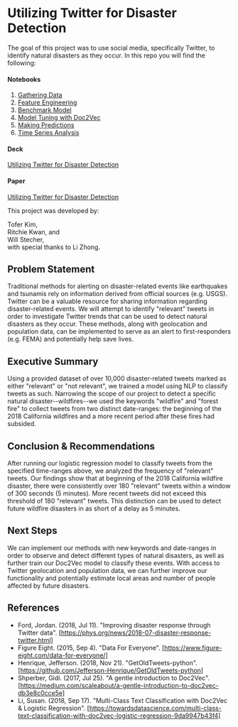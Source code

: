 # Utilizing Twitter for Disaster Detection  

The goal of this project was to use social media, specifically Twitter, to identify natural disasters as they occur. In this repo you will find the following:    

#### Notebooks
1. [Gathering Data](./code/01-Gathering-Data.ipynb)
2. [Feature Engineering](./code/02-Feature-Engineering.ipynb)
3. [Benchmark Model](./code/03-Benchmark-Model.ipynb)
4. [Model Tuning with Doc2Vec](./code/04-Model-Tuning.ipynb)
5. [Making Predictions](./code/05-Making-Predictions.ipynb)
6. [Time Series Analysis](.code/06-Time-Series-Analysis.ipynb)

#### Deck
[Utilizing Twitter for Disaster Detection](Utilizing-Twitter-for-Disaster-Detection.pptx)

#### Paper
[Utilizing Twitter for Disaster Detection](Utilizing-Twitter-for-Disaster-Detection.pdf)

This project was developed by:  

Tofer Kim,  
Ritchie Kwan, and  
Will Stecher,  
with special thanks to Li Zhong.  


## Problem Statement  
Traditional methods for alerting on disaster-related events like earthquakes and tsunamis rely on information derived from official sources (e.g. USGS). Twitter can be a valuable resource for sharing information regarding disaster-related events. We will attempt to identify "relevant" tweets in order to investigate Twitter trends that can be used to detect natural disasters as they occur. These methods, along with geolocation and population data, can be implemented to serve as an alert to first-responders (e.g. FEMA) and potentially help save lives.  


## Executive Summary  
Using a provided dataset of over 10,000 disaster-related tweets marked as either "relevant" or "not relevant", we trained a model using NLP to classify tweets as such. Narrowing the scope of our project to detect a specific natural disaster--wildfires--we used the keywords "wildfire" and "forest fire" to collect tweets from two distinct date-ranges: the beginning of the 2018 California wildfires and a more recent period after these fires had subsided.  


## Conclusion & Recommendations  
After running our logistic regression model to classify tweets from the specified time-ranges above, we analyzed the frequency of "relevant" tweets. Our findings show that at beginning of the 2018 California wildfire disaster, there were consistently over 180 "relevant" tweets within a window of 300 seconds (5 minutes). More recent tweets did not exceed this threshold of 180 "relevant" tweets. This distinction can be used to detect future wildfire disasters in as short of a delay as 5 minutes.   

## Next Steps  
We can implement our methods with new keywords and date-ranges in order to observe and detect different types of natural disasters, as well as further train our Doc2Vec model to classify these events. With access to Twitter geolocation and population data, we can further improve our functionality and potentially estimate local areas and number of people affected by future disasters.  



## References  

- Ford, Jordan. (2018, Jul 11). "Improving disaster response through Twitter data". [https://phys.org/news/2018-07-disaster-response-twitter.html]
- Figure Eight. (2015, Sep 4). "Data For Everyone". [https://www.figure-eight.com/data-for-everyone/]
- Henrique, Jefferson. (2018, Nov 21). "GetOldTweets-python". [https://github.com/Jefferson-Henrique/GetOldTweets-python]
- Shperber, Gidi. (2017, Jul 25). "A gentle introduction to Doc2Vec". [https://medium.com/scaleabout/a-gentle-introduction-to-doc2vec-db3e8c0cce5e]
- Li, Susan. (2018, Sep 17). "Multi-Class Text Classification with Doc2Vec & Logistic Regression". [https://towardsdatascience.com/multi-class-text-classification-with-doc2vec-logistic-regression-9da9947b43f4]
